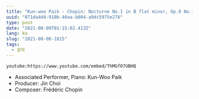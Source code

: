 ```yaml
---
title: "Kun-woo Paik - Chopin: Nocturne No.1 in B flat minor, Op.9 No.1"
uuid: "071da4d4-910b-46ea-b004-a9dc5975e276"
type: post
date: "2021-08-09T01:15:02.413Z"
lang: ko
slug: "2021-08-08-1815"
tags:
  - 음악
---
```


`youtube:https://www.youtube.com/embed/ThMGf07UBHQ`

- Associated Performer, Piano: Kun-Woo Paik
- Producer: Jin Choi
- Composer: Frédéric Chopin
